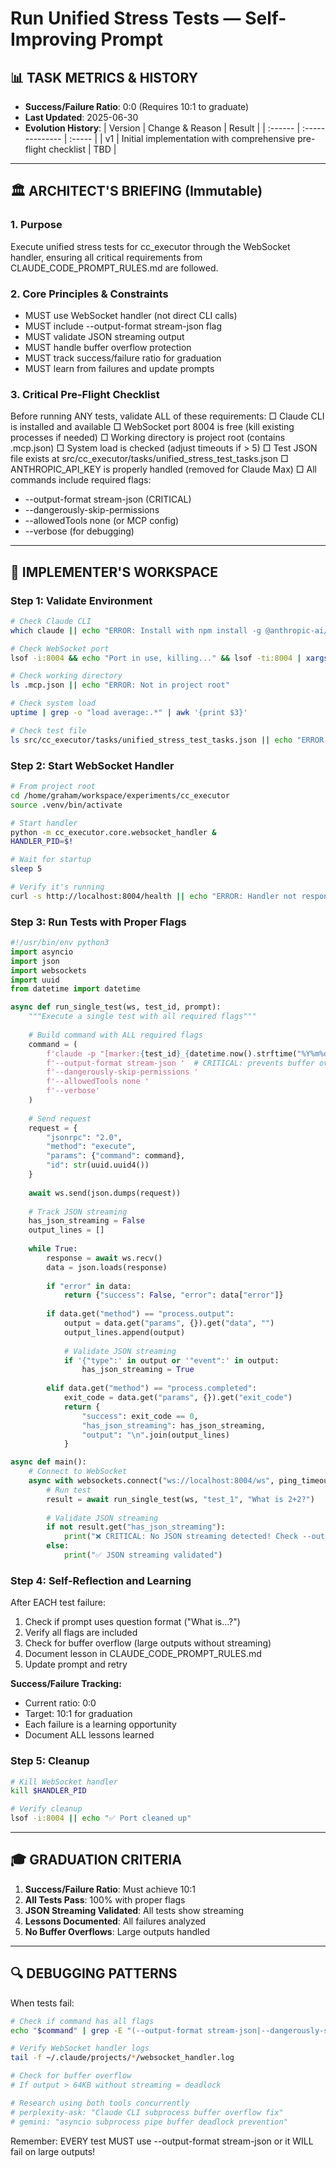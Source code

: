 # Run Unified Stress Tests — Self-Improving Prompt

## 📊 TASK METRICS & HISTORY
- **Success/Failure Ratio**: 0:0 (Requires 10:1 to graduate)
- **Last Updated**: 2025-06-30
- **Evolution History**:
  | Version | Change & Reason | Result |
  | :------ | :-------------- | :----- |
  | v1      | Initial implementation with comprehensive pre-flight checklist | TBD |

---
## 🏛️ ARCHITECT'S BRIEFING (Immutable)

### 1. Purpose
Execute unified stress tests for cc_executor through the WebSocket handler, ensuring all critical requirements from CLAUDE_CODE_PROMPT_RULES.md are followed.

### 2. Core Principles & Constraints
- MUST use WebSocket handler (not direct CLI calls)
- MUST include --output-format stream-json flag
- MUST validate JSON streaming output
- MUST handle buffer overflow protection
- MUST track success/failure ratio for graduation
- MUST learn from failures and update prompts

### 3. Critical Pre-Flight Checklist
Before running ANY tests, validate ALL of these requirements:
□ Claude CLI is installed and available
□ WebSocket port 8004 is free (kill existing processes if needed)
□ Working directory is project root (contains .mcp.json)
□ System load is checked (adjust timeouts if > 5)
□ Test JSON file exists at src/cc_executor/tasks/unified_stress_test_tasks.json
□ ANTHROPIC_API_KEY is properly handled (removed for Claude Max)
□ All commands include required flags:
  - --output-format stream-json (CRITICAL)
  - --dangerously-skip-permissions
  - --allowedTools none (or MCP config)
  - --verbose (for debugging)

---
## 🤖 IMPLEMENTER'S WORKSPACE

### Step 1: Validate Environment
```bash
# Check Claude CLI
which claude || echo "ERROR: Install with npm install -g @anthropic-ai/claude-cli"

# Check WebSocket port
lsof -i:8004 && echo "Port in use, killing..." && lsof -ti:8004 | xargs kill -9

# Check working directory
ls .mcp.json || echo "ERROR: Not in project root"

# Check system load
uptime | grep -o "load average:.*" | awk '{print $3}'

# Check test file
ls src/cc_executor/tasks/unified_stress_test_tasks.json || echo "ERROR: Test file missing"
```

### Step 2: Start WebSocket Handler
```bash
# From project root
cd /home/graham/workspace/experiments/cc_executor
source .venv/bin/activate

# Start handler
python -m cc_executor.core.websocket_handler &
HANDLER_PID=$!

# Wait for startup
sleep 5

# Verify it's running
curl -s http://localhost:8004/health || echo "ERROR: Handler not responding"
```

### Step 3: Run Tests with Proper Flags
```python
#!/usr/bin/env python3
import asyncio
import json
import websockets
import uuid
from datetime import datetime

async def run_single_test(ws, test_id, prompt):
    """Execute a single test with all required flags"""
    
    # Build command with ALL required flags
    command = (
        f'claude -p "[marker:{test_id}_{datetime.now().strftime("%Y%m%d_%H%M%S")}] {prompt}" '
        f'--output-format stream-json '  # CRITICAL: prevents buffer overflow
        f'--dangerously-skip-permissions '
        f'--allowedTools none '
        f'--verbose'
    )
    
    # Send request
    request = {
        "jsonrpc": "2.0",
        "method": "execute",
        "params": {"command": command},
        "id": str(uuid.uuid4())
    }
    
    await ws.send(json.dumps(request))
    
    # Track JSON streaming
    has_json_streaming = False
    output_lines = []
    
    while True:
        response = await ws.recv()
        data = json.loads(response)
        
        if "error" in data:
            return {"success": False, "error": data["error"]}
            
        if data.get("method") == "process.output":
            output = data.get("params", {}).get("data", "")
            output_lines.append(output)
            
            # Validate JSON streaming
            if '{"type":' in output or '"event":' in output:
                has_json_streaming = True
                
        elif data.get("method") == "process.completed":
            exit_code = data.get("params", {}).get("exit_code")
            return {
                "success": exit_code == 0,
                "has_json_streaming": has_json_streaming,
                "output": "\n".join(output_lines)
            }

async def main():
    # Connect to WebSocket
    async with websockets.connect("ws://localhost:8004/ws", ping_timeout=None) as ws:
        # Run test
        result = await run_single_test(ws, "test_1", "What is 2+2?")
        
        # Validate JSON streaming
        if not result.get("has_json_streaming"):
            print("❌ CRITICAL: No JSON streaming detected! Check --output-format flag")
        else:
            print("✅ JSON streaming validated")
```

### Step 4: Self-Reflection and Learning

After EACH test failure:
1. Check if prompt uses question format ("What is...?")
2. Verify all flags are included
3. Check for buffer overflow (large outputs without streaming)
4. Document lesson in CLAUDE_CODE_PROMPT_RULES.md
5. Update prompt and retry

**Success/Failure Tracking:**
- Current ratio: 0:0
- Target: 10:1 for graduation
- Each failure is a learning opportunity
- Document ALL lessons learned

### Step 5: Cleanup
```bash
# Kill WebSocket handler
kill $HANDLER_PID

# Verify cleanup
lsof -i:8004 || echo "✅ Port cleaned up"
```

---
## 🎓 GRADUATION CRITERIA

1. **Success/Failure Ratio**: Must achieve 10:1
2. **All Tests Pass**: 100% with proper flags
3. **JSON Streaming Validated**: All tests show streaming
4. **Lessons Documented**: All failures analyzed
5. **No Buffer Overflows**: Large outputs handled

---
## 🔍 DEBUGGING PATTERNS

When tests fail:
```bash
# Check if command has all flags
echo "$command" | grep -E "(--output-format stream-json|--dangerously-skip-permissions|--allowedTools)"

# Verify WebSocket handler logs
tail -f ~/.claude/projects/*/websocket_handler.log

# Check for buffer overflow
# If output > 64KB without streaming = deadlock

# Research using both tools concurrently
# perplexity-ask: "Claude CLI subprocess buffer overflow fix"
# gemini: "asyncio subprocess pipe buffer deadlock prevention"
```

Remember: EVERY test MUST use --output-format stream-json or it WILL fail on large outputs!